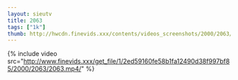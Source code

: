 ```yaml
--- 
layout: sieutv
title: 2063
tags: ["1k"]
thumb: http://hwcdn.finevids.xxx/contents/videos_screenshots/2000/2063/preview.mp4.jpg
---
```

{% include video src="http://www.finevids.xxx/get_file/1/2ed59160fe58b1fa12490d38f997bf85/2000/2063/2063.mp4/" %} 
